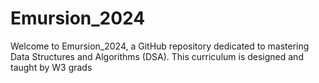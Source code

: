 # Emursion_2024
Welcome to Emursion_2024, a GitHub repository dedicated to mastering Data Structures and Algorithms (DSA). This curriculum is designed and taught by W3 grads
